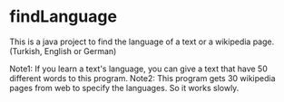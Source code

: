 # findLanguage
This is a java project to find the language of a text or a wikipedia page. (Turkish, English or German)

Note1: If you learn a text's language, you can give a text that have 50 different words to this program.
Note2: This program gets 30 wikipedia pages from web to specify the languages. So it works slowly. 
